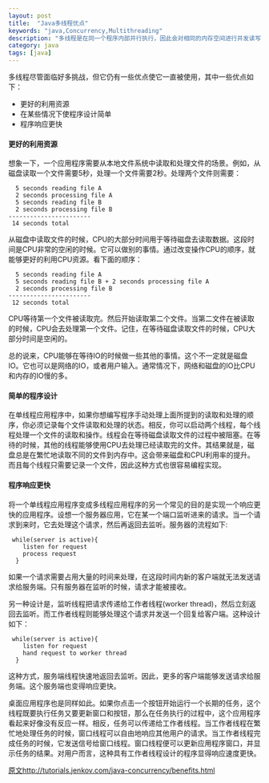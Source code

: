 ```yaml
---
layout: post
title:  "Java多线程优点"
keywords: "java,Concurrency,Multithreading"
description: "多线程是在同一个程序内部并行执行，因此会对相同的内存空间进行并发读写操作。它的优点包括：更好的利用资源、程序设计简单、程序响应更快"
category: java 
tags: [java]
---
```

多线程尽管面临好多挑战，但它仍有一些优点使它一直被使用，其中一些优点如下：

* 更好的利用资源
* 在某些情况下使程序设计简单
* 程序响应更快

#### 更好的利用资源
想象一下，一个应用程序需要从本地文件系统中读取和处理文件的场景。例如，从磁盘读取一个文件需要5秒，处理一个文件需要2秒。处理两个文件则需要：

```
  5 seconds reading file A
  2 seconds processing file A
  5 seconds reading file B
  2 seconds processing file B
-----------------------
 14 seconds total
```
从磁盘中读取文件的时候，CPU的大部分时间用于等待磁盘去读取数据。这段时间是CPU非常的空闲的时候。它可以做别的事情。通过改变操作CPU的顺序，就能够更好的利用CPU资源。看下面的顺序：

```
  5 seconds reading file A
  5 seconds reading file B + 2 seconds processing file A
  2 seconds processing file B
-----------------------
 12 seconds total
```
CPU等待第一个文件被读取完。然后开始读取第二个文件。当第二文件在被读取的时候，CPU会去处理第一个文件。记住，在等待磁盘读取文件的时候，CPU大部分时间是空闲的。

总的说来，CPU能够在等待IO的时候做一些其他的事情。这个不一定就是磁盘IO。它也可以是网络的IO，或者用户输入。通常情况下，网络和磁盘的IO比CPU和内存的IO慢的多。
#### 简单的程序设计
在单线程应用程序中，如果你想编写程序手动处理上面所提到的读取和处理的顺序，你必须记录每个文件读取和处理的状态。相反，你可以启动两个线程，每个线程处理一个文件的读取和操作。线程会在等待磁盘读取文件的过程中被阻塞。在等待的时候，其他的线程能够使用CPU去处理已经读取完的文件。其结果就是，磁盘总是在繁忙地读取不同的文件到内存中。这会带来磁盘和CPU利用率的提升。而且每个线程只需要记录一个文件，因此这种方式也很容易编程实现。
#### 程序响应更快
将一个单线程应用程序变成多线程应用程序的另一个常见的目的是实现一个响应更快的应用程序。设想一个服务器应用，它在某一个端口监听进来的请求。当一个请求到来时，它去处理这个请求，然后再返回去监听。服务器的流程如下:

```
 while(server is active){
    listen for request
    process request
  }
```
如果一个请求需要占用大量的时间来处理，在这段时间内新的客户端就无法发送请求给服务端。只有服务器在监听的时候，请求才能被接收。

另一种设计是，监听线程把请求传递给工作者线程(worker thread)，然后立刻返回去监听。而工作者线程则能够处理这个请求并发送一个回复给客户端。这种设计如下：

```
 while(server is active){
    listen for request
    hand request to worker thread
  }
```
这种方式，服务端线程快速地返回去监听。因此，更多的客户端能够发送请求给服务端。这个服务端也变得响应更快。

桌面应用程序也是同样如此。如果你点击一个按钮开始运行一个长期的任务，这个线程既要执行任务又要更新窗口和按钮，那么在任务执行的过程中，这个应用程序看起来好像没有反应一样。相反，任务可以传递给工作者线程。当工作者线程在繁忙地处理任务的时候，窗口线程可以自由地响应其他用户的请求。当工作者线程完成任务的时候，它发送信号给窗口线程。窗口线程便可以更新应用程序窗口，并显示任务的结果。对用户而言，这种具有工作者线程设计的程序显得响应速度更快。

[原文http://tutorials.jenkov.com/java-concurrency/benefits.html](http://tutorials.jenkov.com/java-concurrency/benefits.html)